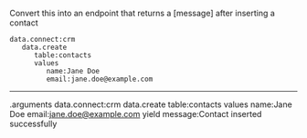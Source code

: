 Convert this into an endpoint that returns a [message] after inserting a contact

```hyperlambda
data.connect:crm
   data.create
      table:contacts
      values
         name:Jane Doe
         email:jane.doe@example.com
```
---
.arguments
data.connect:crm
   data.create
      table:contacts
      values
         name:Jane Doe
         email:jane.doe@example.com
   yield
      message:Contact inserted successfully
